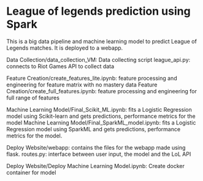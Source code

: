 # League of legends prediction using Spark 

This is a big data pipeline and machine learning model to predict League of Legends matches. 
It is deployed to a webapp.

Data Collection/data_collection_VM: Data collecting script
league_api.py: connects to Riot Games API to collect data

Feature Creation/create_features_lite.ipynb: feature processing and engineering for feature matrix with no mastery data
Feature Creation/create_full_features.ipynb: feature processing and engineering for full range of features

Machine Learning Model/Final_Scikit_ML.ipynb: fits a Logistic Regression model using Scikit-learn and gets predictions, performance metrics for the model
Machine Learning Model/Final_SparkML_model.ipynb: fits a Logistic Regression model using SparkML and gets predictions, performance metrics for the model.

Deploy Website/webapp: contains the files for the webapp made using flask. 
routes.py: interface between user input, the model and the LoL API

Deploy Website/Deploy Machine Learning Model.ipynb: Create docker container for model